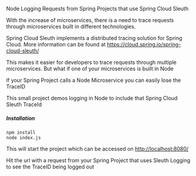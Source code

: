Node Logging Requests from Spring Projects that use Spring Cloud Sleuth 

With the increase of microservices, there is a need to trace requests through microservices built in different technologies.

Spring Cloud Sleuth implements a distributed tracing solution for Spring Cloud. More information can be found at
https://cloud.spring.io/spring-cloud-sleuth/

This makes it easier for developers to trace requests through multiple microservices. But what if one of your microservices is built in Node

If your Spring Project calls a Node Microservice you can easily lose the TraceID

This small project demos logging in Node to include that Spring Cloud Sleuth TraceId
 
##### Installation
 
```
npm install 
node index.js
```

This will start the project which can be accessed on [http://localhost:8080/](http://localhost:8080/)  

Hit the url with a request from your Spring Project that uses Sleuth Logging to see the TraceID being logged out 

